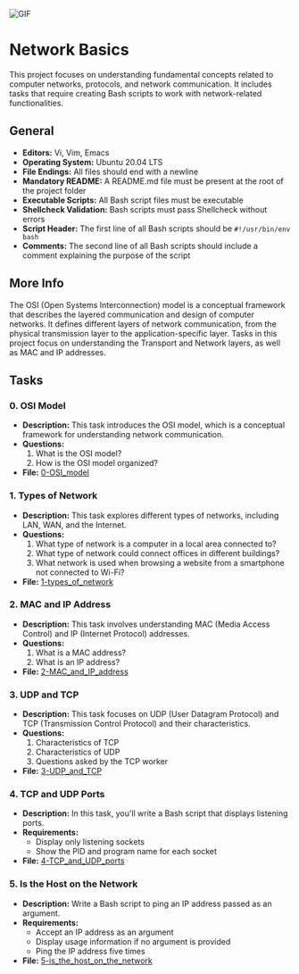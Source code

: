 ![GIF](https://media.giphy.com/media/3ohhwD3SWu8nvJww7u/giphy.gif)

# Network Basics

This project focuses on understanding fundamental concepts related to computer networks, protocols, and network communication. It includes tasks that require creating Bash scripts to work with network-related functionalities.

## General

- **Editors:** Vi, Vim, Emacs
- **Operating System:** Ubuntu 20.04 LTS
- **File Endings:** All files should end with a newline
- **Mandatory README:** A README.md file must be present at the root of the project folder
- **Executable Scripts:** All Bash script files must be executable
- **Shellcheck Validation:** Bash scripts must pass Shellcheck without errors
- **Script Header:** The first line of all Bash scripts should be `#!/usr/bin/env bash`
- **Comments:** The second line of all Bash scripts should include a comment explaining the purpose of the script

## More Info

The OSI (Open Systems Interconnection) model is a conceptual framework that describes the layered communication and design of computer networks. It defines different layers of network communication, from the physical transmission layer to the application-specific layer. Tasks in this project focus on understanding the Transport and Network layers, as well as MAC and IP addresses.

## Tasks

### 0. OSI Model

- **Description:** This task introduces the OSI model, which is a conceptual framework for understanding network communication.
- **Questions:**
  1. What is the OSI model?
  2. How is the OSI model organized?
- **File:** [0-OSI_model](basics_0/0-OSI_model)

### 1. Types of Network

- **Description:** This task explores different types of networks, including LAN, WAN, and the Internet.
- **Questions:**
  1. What type of network is a computer in a local area connected to?
  2. What type of network could connect offices in different buildings?
  3. What network is used when browsing a website from a smartphone not connected to Wi-Fi?
- **File:** [1-types_of_network](basics_0/1-types_of_network)

### 2. MAC and IP Address

- **Description:** This task involves understanding MAC (Media Access Control) and IP (Internet Protocol) addresses.
- **Questions:**
  1. What is a MAC address?
  2. What is an IP address?
- **File:** [2-MAC_and_IP_address](basics_0/2-MAC_and_IP_address)

### 3. UDP and TCP

- **Description:** This task focuses on UDP (User Datagram Protocol) and TCP (Transmission Control Protocol) and their characteristics.
- **Questions:**
  1. Characteristics of TCP
  2. Characteristics of UDP
  3. Questions asked by the TCP worker
- **File:** [3-UDP_and_TCP](basics_0/3-UDP_and_TCP)

### 4. TCP and UDP Ports

- **Description:** In this task, you'll write a Bash script that displays listening ports.
- **Requirements:**
  - Display only listening sockets
  - Show the PID and program name for each socket
- **File:** [4-TCP_and_UDP_ports](basics_0/4-TCP_and_UDP_ports)

### 5. Is the Host on the Network

- **Description:** Write a Bash script to ping an IP address passed as an argument.
- **Requirements:**
  - Accept an IP address as an argument
  - Display usage information if no argument is provided
  - Ping the IP address five times
- **File:** [5-is_the_host_on_the_network](basics_0/5-is_the_host_on_the_network)
